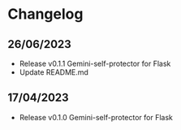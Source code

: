 # Changelog

## 26/06/2023

- Release v0.1.1 Gemini-self-protector for Flask
- Update README.md

## 17/04/2023

- Release v0.1.0 Gemini-self-protector for Flask
